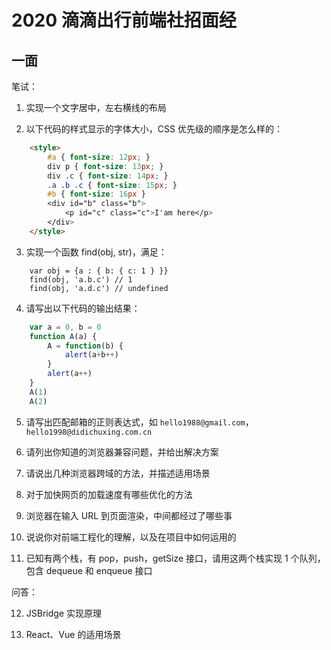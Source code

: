 # 2020 滴滴出行前端社招面经

## 一面

笔试：

1. 实现一个文字居中，左右横线的布局

2. 以下代码的样式显示的字体大小，CSS 优先级的顺序是怎么样的：

```html
    <style>
        #a { font-size: 12px; }
        div p { font-size: 13px; }
        div .c { font-size: 14px; }
        .a .b .c { font-size: 15px; }
        #b { font-size: 16px }
        <div id="b" class="b">
            <p id="c" class="c">I'am here</p>
        </div>
    </style>
```

3. 实现一个函数 find(obj, str)，满足：

```
    var obj = {a : { b: { c: 1 } }}
    find(obj, 'a.b.c') // 1
    find(obj, 'a.d.c') // undefined
```

4. 请写出以下代码的输出结果：

```js
    var a = 0, b = 0
    function A(a) {
        A = function(b) {
            alert(a+b++)
        }
        alert(a++)
    }
    A(1)
    A(2)
```

5. 请写出匹配邮箱的正则表达式，如 `hello1988@gmail.com`，`hello1998@didichuxing.com.cn`

6. 请列出你知道的浏览器兼容问题，并给出解决方案

7. 请说出几种浏览器跨域的方法，并描述适用场景

8. 对于加快网页的加载速度有哪些优化的方法

9. 浏览器在输入 URL 到页面渲染，中间都经过了哪些事

10. 说说你对前端工程化的理解，以及在项目中如何运用的

11. 已知有两个栈，有 pop，push，getSize 接口，请用这两个栈实现 1 个队列，包含 dequeue 和 enqueue 接口

问答：

12. JSBridge 实现原理

13. React、Vue 的适用场景
